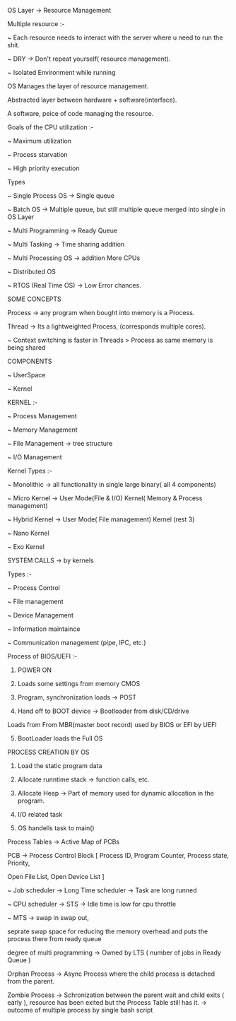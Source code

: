 
OS Layer -> Resource Management

Multiple resource :-

~ Each resource needs to interact with the server where u need to run the shit.

~ DRY -> Don't repeat yourself( resource management).

~ Isolated Environment while running



OS Manages the layer of resource management.

Abstracted layer between hardware + software(interface). 

A software, peice of code managing the resource. 



Goals of the CPU utilization :-

~ Maximum utilization

~ Process starvation

~ High priority execution



Types

~ Single Process OS -> Single queue

~ Batch OS -> Multiple queue, but still multiple queue merged into single in OS Layer

~ Multi Programming -> Ready Queue

~ Multi Tasking -> Time sharing addition

~ Multi Processing OS -> addition More CPUs

~ Distributed OS

~ RTOS (Real Time OS) -> Low Error chances.



SOME CONCEPTS

Process -> any program when bought into memory is a Process.

Thread -> Its a lightweighted Process, (corresponds multiple cores).

~ Context switching is faster in Threads > Process as same memory is being shared



COMPONENTS

~ UserSpace

~ Kernel

KERNEL :-

~ Process Management

~ Memory Management

~ File Management -> tree structure

~ I/O Management



Kernel Types :-

~ Monolithic -> all functionality in single large binary( all 4 components) 

~ Micro Kernel -> User Mode(File & I/O) Kernel( Memory & Process management)

~ Hybrid Kernel -> User Mode( File management) Kernel (rest 3)

~ Nano Kernel

~ Exo Kernel



SYSTEM CALLS -> by kernels

Types :-

~ Process Control

~  File management

~ Device Management

~ Information maintaince

~ Communication management (pipe, IPC, etc.)



Process of BIOS/UEFI :-

1) POWER ON

2) Loads some settings from memory CMOS

3) Program, synchronization loads -> POST

4) Hand off to BOOT device -> Bootloader from disk/CD/drive

Loads from From MBR(master boot record) used by BIOS or EFI by UEFI

5) BootLoader loads the Full OS



PROCESS CREATION BY OS

1) Load the static program data

2) Allocate runntime stack -> function calls, etc.

3) Allocate Heap -> Part of memory used for dynamic allocation in the program.

4) I/O related task

5) OS handells task to main()



Process Tables -> Active Map of PCBs

PCB -> Process Control Block [ Process ID, Program Counter, Process state, Priority,

Open File List, Open Device List ]



~ Job scheduler -> Long Time scheduler -> Task are long runned

~ CPU scheduler -> STS -> Idle time is low for cpu throttle

~ MTS -> swap in swap out,

seprate swap space for reducing the memory overhead and puts the process there from ready queue



degree of multi programming -> Owned by LTS ( number of jobs in Ready Queue )

Orphan Process -> Async Process where the child process is detached from the parent.

Zombie Process -> Schronization between the parent wait and child exits ( early ), resource has been exited but the Process Table still has it. -> outcome of multiple process by single bash script

